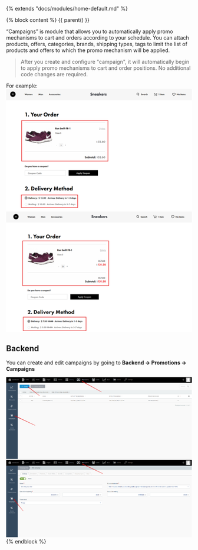 {% extends "docs/modules/home-default.md" %}

{% block content %}
{{ parent() }}

“Campaigns” is module that allows you to automatically apply promo mechanisms to cart and orders according to your schedule.
You can attach products, offers, categories, brands, shipping types, tags to limit the list of products and offers to which the promo mechanism will be applied.

> After you create and configure "campaign", it will automatically begin to apply promo mechanisms to cart and order positions.
No additional code changes are required.

For example:
![](./../../assets/images/example-campaign-1.png)
![](./../../assets/images/example-campaign-2.png)

## Backend

You can create and edit campaigns by going to **Backend -> Promotions -> Campaigns**

![](./../../assets/images/backend-campaign-1.png)
![](./../../assets/images/backend-campaign-2.png)
{% endblock %}